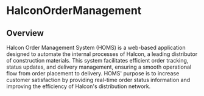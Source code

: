 # HalconOrderManagement

## Overview

Halcon Order Management System (HOMS) is a web-based application designed to automate the internal processes of Halcon, a leading distributor of construction materials. This system facilitates efficient order tracking, status updates, and delivery management, ensuring a smooth operational flow from order placement to delivery. HOMS' purpose is to increase customer satisfaction by providing real-time order status information and improving the efficiency of Halcon's distribution network.
